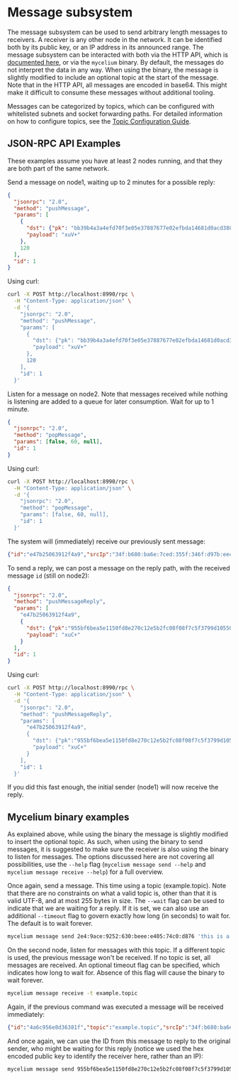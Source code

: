 # Message subsystem

The message subsystem can be used to send arbitrary length messages to receivers. A receiver is any
other node in the network. It can be identified both by its public key, or an IP address in its announced
range. The message subsystem can be interacted with both via the HTTP API, which is
[documented here](./api.yaml), or via the `mycelium` binary. By default, the messages do not interpret
the data in any way. When using the binary, the message is slightly modified to include an optional
topic at the start of the message. Note that in the HTTP API, all messages are encoded in base64. This
might make it difficult to consume these messages without additional tooling.

Messages can be categorized by topics, which can be configured with whitelisted subnets and socket forwarding paths.
For detailed information on how to configure topics, see the [Topic Configuration Guide](./topic_configuration.md).

## JSON-RPC API Examples

These examples assume you have at least 2 nodes running, and that they are both part of the same network.

Send a message on node1, waiting up to 2 minutes for a possible reply:

```json
{
  "jsonrpc": "2.0",
  "method": "pushMessage",
  "params": [
    {
      "dst": {"pk": "bb39b4a3a4efd70f3e05e37887677e02efbda14681d0acd3882bc0f754792c32"},
      "payload": "xuV+"
    },
    120
  ],
  "id": 1
}
```

Using curl:

```bash
curl -X POST http://localhost:8990/rpc \
  -H "Content-Type: application/json" \
  -d '{
    "jsonrpc": "2.0",
    "method": "pushMessage",
    "params": [
      {
        "dst": {"pk": "bb39b4a3a4efd70f3e05e37887677e02efbda14681d0acd3882bc0f754792c32"},
        "payload": "xuV+"
      },
      120
    ],
    "id": 1
  }'
```

Listen for a message on node2. Note that messages received while nothing is listening are added to
a queue for later consumption. Wait for up to 1 minute.

```json
{
  "jsonrpc": "2.0",
  "method": "popMessage",
  "params": [false, 60, null],
  "id": 1
}
```

Using curl:

```bash
curl -X POST http://localhost:8990/rpc \
  -H "Content-Type: application/json" \
  -d '{
    "jsonrpc": "2.0",
    "method": "popMessage",
    "params": [false, 60, null],
    "id": 1
  }'
```

The system will (immediately) receive our previously sent message:

```json
{"id":"e47b25063912f4a9","srcIp":"34f:b680:ba6e:7ced:355f:346f:d97b:eecb","srcPk":"955bf6bea5e1150fd8e270c12e5b2fc08f08f7c5f3799d10550096cc137d671b","dstIp":"2e4:9ace:9252:630:beee:e405:74c0:d876","dstPk":"bb39b4a3a4efd70f3e05e37887677e02efbda14681d0acd3882bc0f754792c32","payload":"xuV+"}
```

To send a reply, we can post a message on the reply path, with the received message `id` (still on
node2):

```json
{
  "jsonrpc": "2.0",
  "method": "pushMessageReply",
  "params": [
    "e47b25063912f4a9",
    {
      "dst": {"pk":"955bf6bea5e1150fd8e270c12e5b2fc08f08f7c5f3799d10550096cc137d671b"},
      "payload": "xuC+"
    }
  ],
  "id": 1
}
```

Using curl:

```bash
curl -X POST http://localhost:8990/rpc \
  -H "Content-Type: application/json" \
  -d '{
    "jsonrpc": "2.0",
    "method": "pushMessageReply",
    "params": [
      "e47b25063912f4a9",
      {
        "dst": {"pk":"955bf6bea5e1150fd8e270c12e5b2fc08f08f7c5f3799d10550096cc137d671b"},
        "payload": "xuC+"
      }
    ],
    "id": 1
  }'
```

If you did this fast enough, the initial sender (node1) will now receive the reply.

## Mycelium binary examples

As explained above, while using the binary the message is slightly modified to insert the optional
topic. As such, when using the binary to send messages, it is suggested to make sure the receiver is
also using the binary to listen for messages. The options discussed here are not covering all possibilities,
use the `--help` flag (`mycelium message send --help` and `mycelium message receive --help`) for a
full overview.

Once again, send a message. This time using a topic (example.topic). Note that there are no constraints
on what a valid topic is, other than that it is valid UTF-8, and at most 255 bytes in size. The `--wait`
flag can be used to indicate that we are waiting for a reply. If it is set, we can also use an additional
`--timeout` flag to govern exactly how long (in seconds) to wait for. The default is to wait forever.

```bash
mycelium message send 2e4:9ace:9252:630:beee:e405:74c0:d876 'this is a message' -t example.topic --wait
```

On the second node, listen for messages with this topic. If a different topic is used, the previous
message won't be received. If no topic is set, all messages are received. An optional timeout flag
can be specified, which indicates how long to wait for. Absence of this flag will cause the binary
to wait forever.

```bash
mycelium message receive -t example.topic
```

Again, if the previous command was executed a message will be received immediately:

```json
{"id":"4a6c956e8d36381f","topic":"example.topic","srcIp":"34f:b680:ba6e:7ced:355f:346f:d97b:eecb","srcPk":"955bf6bea5e1150fd8e270c12e5b2fc08f08f7c5f3799d10550096cc137d671b","dstIp":"2e4:9ace:9252:630:beee:e405:74c0:d876","dstPk":"bb39b4a3a4efd70f3e05e37887677e02efbda14681d0acd3882bc0f754792c32","payload":"this is a message"}
```

And once again, we can use the ID from this message to reply to the original sender, who might be waiting
for this reply (notice we used the hex encoded public key to identify the receiver here, rather than an IP):

```bash
mycelium message send 955bf6bea5e1150fd8e270c12e5b2fc08f08f7c5f3799d10550096cc137d671b "this is a reply" --reply-to 4a6c956e8d36381f
```
